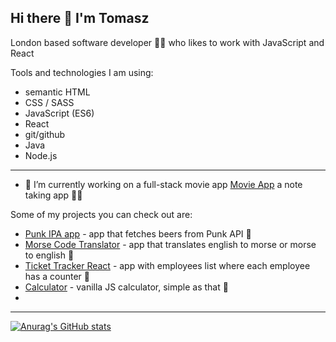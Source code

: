## Hi there 👋 I'm Tomasz

London based software developer 👨‍💻 
who likes to work with JavaScript and React


Tools and technologies I am using:

- semantic HTML
- CSS / SASS
- JavaScript (ES6)
- React 
- git/github
- Java
- Node.js

----------------------------------------------------------------------------------------
- 🔭 I’m currently working on a full-stack movie app <a href="https://github.com/tommyb89/movie-frontend">Movie App</a> a note taking app 👨‍💻 

Some of my projects you can check out are:
- <a href="https://tommyb89.github.io/punk-api-app/">Punk IPA app</a> - app that fetches beers from Punk API 📝
- <a href="https://tommyb89.github.io/morsecode-translator/">Morse Code Translator</a> - app that translates english to morse or morse to english 📝
- <a href="https://tommyb89.github.io/morsecode-translator/">Ticket Tracker React</a> - app with employees list where each employee has a counter 📝
- <a href="https://tommyb89.github.io/morsecode-translator/">Calculator</a> - vanilla JS calculator, simple as that 📝
- 

----------------------------------------------------------------------------------------
[![Anurag's GitHub stats](https://github-readme-stats.vercel.app/api?username=tommyb89)](https://github.com/tommyb89/github-readme-stats)




